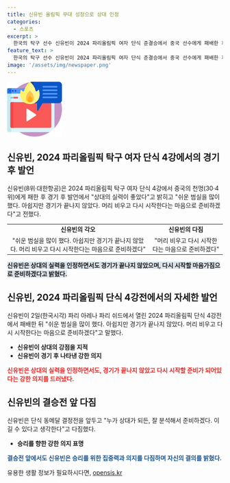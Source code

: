 ```yaml
---
title: 신유빈 올림픽 무대 성장으로 상대 인정
categories:
  - 스포츠
excerpt: >
  한국의 탁구 선수 신유빈이 2024 파리올림픽 여자 단식 준결승에서 중국 선수에게 패배한 후 아직 경기가 끝나지 않았다며 다짐했다. 이번 올림픽을 통해 성장하고 있는 신유빈은 동메달 결정전을 앞두고 긍정적인 마음가짐을 보여주며, 앞으로의 경기에 대한 자신감을 드러냈다. 그녀의 이번 대회 참가는 3년 전과는 다른 모습을 보여주며, 계속된 성장을 기대하게 한다.
feature_text: >
  한국의 탁구 선수 신유빈이 2024 파리올림픽 여자 단식 준결승에서 중국 선수에게 패배한 후 아직 경기가 끝나지 않았다며 다짐했다. 이번 올림픽을 통해 성장하고 있는 신유빈은 동메달 결정전을 앞두고 긍정적인 마음가짐을 보여주며, 앞으로의 경기에 대한 자신감을 드러냈다. 그녀의 이번 대회 참가는 3년 전과는 다른 모습을 보여주며, 계속된 성장을 기대하게 한다.
image: '/assets/img/newspaper.png'
---
```


<p><img src="/assets/img/news.png" alt="rentncar 속보" /></p>

<h2 data-ke-size="size26">신유빈, 2024 파리올림픽 탁구 여자 단식 4강에서의 경기 후 발언</h2>

<p data-ke-size="size16">신유빈(8위·대한항공)은 2024 파리올림픽 탁구 여자 단식 4강에서 중국의 천멍(30·4위)에게 패한 후 경기 후 발언에서 "상대의 실력이 좋았다"고 밝히고 "쉬운 범실을 많이 했다. 아쉽지만 경기가 끝나지 않았다. 머리 비우고 다시 시작한다는 마음으로 준비하겠다"고 전했다.</p>

<table style="width: 100%;">
<tbody>
<tr>
<td style="text-align: center; height: 17px;"><b>신유빈의 각오</b></td>
<td style="text-align: center; height: 17px;"><b>신유빈의 다짐</b></td>
</tr>
<tr>
<td style="text-align: center; height: 17px;">"쉬운 범실을 많이 했다. 아쉽지만 경기가 끝나지 않았다. 머리 비우고 다시 시작한다는 마음으로 준비하겠다"</td>
<td style="text-align: center; height: 17px;">"머리 비우고 다시 시작한다는 마음으로 준비하겠다"</td>
</tr>
</tbody>
</table>

<p><b><span style="background-color: #21538527;">신유빈은 상대의 실력을 인정하면서도 경기가 끝나지 않았으며, 다시 시작할 마음가짐으로 준비하겠다고 밝혔다.</span></b></p>

<h2 data-ke-size="size26">신유빈, 2024 파리올림픽 단식 4강전에서의 자세한 발언</h2>

<p data-ke-size="size16">신유빈이 2일(한국시각) 파리 아레나 파리 쉬드에서 열린 2024 파리올림픽 단식 4강전에서 패배한 뒤 "쉬운 범실을 많이 했다. 아쉽지만 경기가 끝나지 않았다. 머리 비우고 다시 시작한다는 마음으로 준비하겠다"고 말했다.</p>

<ul>
<li><b>신유빈이 상대의 강점을 지적</b></li>
<li><b>신유빈이 경기 후 나타낸 강한 의지</b></li>
</ul>

<p><b><span style="color: #ee2323;">신유빈은 상대의 실력을 인정하면서도, 경기가 끝나지 않았고 다시 시작할 준비가 되어있다는 강한 의지를 드러냈다.</span></b></p>

<h2 data-ke-size="size26">신유빈의 결승전 앞 다짐</h2>

<p data-ke-size="size16">신유빈은 단식 동메달 결정전을 앞두고 "누가 상대가 되든, 잘 분석해서 준비하겠다. 이길 수 있다고 생각한다"고 다짐했다.</p>

<ul>
<li><b>승리를 향한 강한 의지 표명</b></li>
</ul>

<p><b><span style="color: #1a5490;">결승전 앞에서도 신유빈은 승리를 위한 집중력과 의지를 다짐하며 자신의 결의를 밝혔다.</span></b></p>
유용한 생활 정보가 필요하시다면, <a href="https://opensis.kr" rel="dofollow">opensis.kr</a>


